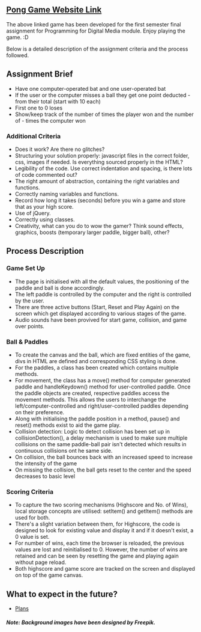 ## [Pong Game Website Link](https://www.scss.tcd.ie/~mohsins/cw7025_december_2022)

The above linked game has been developed for the first semester final assignment for Programming for Digital Media module. Enjoy playing the game. :D

Below is a detailed description of the assignment criteria and the process followed.

## Assignment Brief

- Have one computer-operated bat and one user-operated bat
- If the user or the computer misses a ball they get one point deducted - from their total (start with 10 each)
- First one to 0 loses
- Show/keep track of the number of times the player won and the number of - times the computer won 

### Additional Criteria

* Does it work? Are there no glitches?
* Structuring your solution properly: javascript files in the correct folder, css, images if needed. Is everything sourced properly in the HTML?
* Legibility of the code. Use correct indentation and spacing, is there lots of code commented out?
* The right amount of abstraction, containing the right variables and functions.
* Correctly naming variables and functions.
* Record how long it takes (seconds) before you win a game and store that as your high score.
* Use of jQuery.
* Correctly using classes.
* Creativity, what can you do to wow the gamer? Think sound effects, graphics, boosts (temporary larger paddle, bigger ball), other?

## Process Description

### Game Set Up

- The page is initialised with all the default values, the positioning of the paddle and ball is done accordingly. 
- The left paddle is controlled by the computer and the right is controlled by the user.
- There are three active buttons (Start, Reset and Play Again) on the screen which get displayed according to various stages of the game.
- Audio sounds have been provived for start game, collision, and game over points.

### Ball & Paddles

- To create the canvas and the ball, which are fixed entities of the game, divs in HTML are defined and corresponding CSS styling is done.
- For the paddles, a class has been created which contains multiple methods.
- For movement, the class has a move() method for computer generated paddle and handleKeydown() method for user-controlled paddle. Once the paddle objects are created, respective paddles access the movement methods. This allows the users to interchange the left/computer-controlled and right/user-controlled paddles depending on their preference.
- Along with initialising the paddle position in a method, pause() and reset() methods exist to aid the game play. 
- Collision detection: Logic to detect collision has been set up in collisionDetection(), a delay mechanism is used to make sure multiple collisions on the same paddle-ball pair isn't detected which results in continuous collisions ont he same side. 
- On collision, the ball bounces back with an increased speed to increase the intensity of the game
- On missing the collision, the ball gets reset to the center and the speed decreases to basic level

### Scoring Criteria

- To capture the two scoring mechanisms (Highscore and No. of Wins), local storage concepts are utilised: setItem() and getItem() methods are used for both. 
- There's a slight variation between them, for Highscore, the code is designed to look for existing value and display it and if it doesn't exist, a 0 value is set. 
- For number of wins, each time the browser is reloaded, the previous values are lost and reinitialised to 0. However, the number of wins are retained and can be seen by resetting the game and playing again without page reload.
- Both highscore and game score are tracked on the screen and displayed on top of the game canvas.

## What to expect in the future?

- [Plans](https://github.com/hyang-gi/pong/issues?q=is%3Aissue+is%3Aopen+label%3Afuture)

##### Note: Background images have been designed by Freepik.




